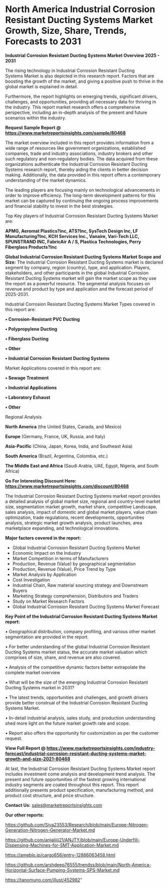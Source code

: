 # North America Industrial Corrosion Resistant Ducting Systems Market Growth, Size, Share, Trends, Forecasts to 2031

<Strong> Industrial Corrosion Resistant Ducting Systems Market Overview 2025 - 2031</strong>

The rising technology in Industrial Corrosion Resistant Ducting Systems Market is also depicted in this research report. Factors that are boosting the growth of the market, and giving a positive push to thrive in the global market is explained in detail.

Furthermore, the report highlights on emerging trends, significant drivers, challenges, and opportunities, providing all necessary data for thriving in the industry. This report market research offers a comprehensive perspective, including an in-depth analysis of the present and future scenarios within the industry.

<strong>Request Sample Report @ <a href=https://www.marketreportsinsights.com/sample/80468>https://www.marketreportsinsights.com/sample/80468</a></strong>

The market overview included in this report provides information from a wide range of resources like government organizations, established companies, trade and industry associations, industry brokers and other such regulatory and non-regulatory bodies. The data acquired from these organizations authenticate the Industrial Corrosion Resistant Ducting Systems research report, thereby aiding the clients in better decision making. Additionally, the data provided in this report offers a contemporary understanding of the market dynamics.

The leading players are focusing mainly on technological advancements in order to improve efficiency. The long-term development patterns for this market can be captured by continuing the ongoing process improvements and financial stability to invest in the best strategies.

Top Key players of Industrial Corrosion Resistant Ducting Systems Market are:

<strong>APMG, Aeromat Plastics?inc, ATS?Inc, SysTech Design Inc, LF Manufacturing?Inc, KCH Services Inc., Vanaire, Vari-Tech LLC, SPUNSTRAND INC, FabricAir A / S, Plastica Technologies, Perry Fiberglass Products?Inc</strong>

<strong><b>Global Industrial Corrosion Resistant Ducting Systems Market Scope and Size:</b></strong>
The Industrial Corrosion Resistant Ducting Systems market is declared segment by company, region (country), type, and application. Players, stakeholders, and other participants in the global Industrial Corrosion Resistant Ducting Systems market will gain the market scope as they use the report as a powerful resource. The segmental analysis focuses on revenue and product by type and application and the forecast period of 2025-2031.

Industrial Corrosion Resistant Ducting Systems Market Types covered in this report are:

<strong>• Corrosion-Resistant PVC Ducting

• Polypropylene Ducting

• Fiberglass Ducting

• Other

• Industrial Corrosion Resistant Ducting Systems</strong>

Market Applications covered in this report are:

<strong>• Sewage Treatment

• Industrial Applications

• Laboratory Exhaust

• Other</strong> 

Regional Analysis

<strong>North America</strong> (the United States, Canada, and Mexico)

<strong>Europe</strong> (Germany, France, UK, Russia, and Italy)

<strong>Asia-Pacific</strong> (China, Japan, Korea, India, and Southeast Asia)

<strong>South America</strong> (Brazil, Argentina, Colombia, etc.)

<strong>The Middle East and Africa</strong> (Saudi Arabia, UAE, Egypt, Nigeria, and South Africa)

<strong>Go For Interesting Discount Here: <a href=https://www.marketreportsinsights.com/discount/80468>https://www.marketreportsinsights.com/discount/80468</a></strong>

The Industrial Corrosion Resistant Ducting Systems market report provides a detailed analysis of global market size, regional and country-level market size, segmentation market growth, market share, competitive Landscape, sales analysis, impact of domestic and global market players, value chain optimization, trade regulations, recent developments, opportunities analysis, strategic market growth analysis, product launches, area marketplace expanding, and technological innovations.

<strong><b>Major factors covered in the report:</b></strong>
<ul>
  <li>Global Industrial Corrosion Resistant Ducting Systems Market </li>
  <li>Economic Impact on the Industry</li>
  <li>Market Competition in terms of Manufacturers</li>
  <li>Production, Revenue (Value) by geographical segmentation</li>
  <li>Production, Revenue (Value), Price Trend by Type</li>
  <li>Market Analysis by Application</li>
  <li>Cost Investigation</li>
  <li>Industrial Chain, Raw material sourcing strategy and Downstream Buyers</li>
  <li>Marketing Strategy comprehension, Distributors and Traders</li>
  <li>Study on Market Research Factors</li>
  <li>Global Industrial Corrosion Resistant Ducting Systems Market Forecast</li>
</ul>

<strong><b>Key Point of the Industrial Corrosion Resistant Ducting Systems Market report:</b></strong>

• Geographical distribution, company profiling, and various other market segmentation are provided in the report.

• For better understanding of the global Industrial Corrosion Resistant Ducting Systems market status, the accurate market valuation which comprises of size, share, and revenue are also covered.

• Analysis of the competitive dynamic factors better extrapolate the complete market overview

• What will be the size of the emerging Industrial Corrosion Resistant Ducting Systems market in 2031?

• The latest trends, opportunities and challenges, and growth drivers provide better construal of the Industrial Corrosion Resistant Ducting Systems Market.

• In-detail industrial analysis, sales study, and production understanding shed more light on the future market growth rate and scope.

• Report also offers the opportunity for customization as per the customer request.

<strong><b>View Full Report @ <a href=https://www.marketreportsinsights.com/industry-forecast/industrial-corrosion-resistant-ducting-systems-market-growth-and-size-2021-80468>https://www.marketreportsinsights.com/industry-forecast/industrial-corrosion-resistant-ducting-systems-market-growth-and-size-2021-80468</a></b></strong>


At last, the Industrial Corrosion Resistant Ducting Systems Market report includes investment come analysis and development trend analysis. The present and future opportunities of the fastest growing international industry segments are coated throughout this report. This report additionally presents product specification, manufacturing method, and product cost structure, and price structure.

<strong>Contact Us:</strong>
sales@marketreportsinsights.com

<strong>Our other reports:</strong>

<a href=https://github.com/Siya23553/Research/blob/main/Europe-Nitrogen-Generation-Nitrogen-Generator-Market.md>https://github.com/Siya23553/Research/blob/main/Europe-Nitrogen-Generation-Nitrogen-Generator-Market.md</a>

<a href=https://github.com/anjaliiii21/ANJTY/blob/main/Europe-Underfill-Dispensing-Machines-for-SMT-Application-Market.md>https://github.com/anjaliiii21/ANJTY/blob/main/Europe-Underfill-Dispensing-Machines-for-SMT-Application-Market.md</a>

<a href=https://ameblo.jp/cargo656/entry-12886063458.html>https://ameblo.jp/cargo656/entry-12886063458.html</a>

<a href=https://github.com/arshdeep76555/trendss/blob/main/North-America-Horizontal-Surface-Pumping-Systems-SPS-Market.md>https://github.com/arshdeep76555/trendss/blob/main/North-America-Horizontal-Surface-Pumping-Systems-SPS-Market.md</a>

<a href=https://tanomuno.com/illust/452982>https://tanomuno.com/illust/452982</a>"
